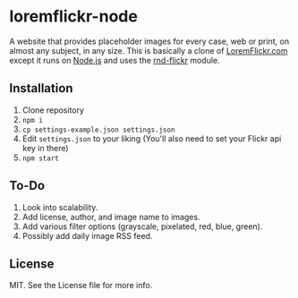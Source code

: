 # loremflickr-node

A website that provides placeholder images for every case, web or print, on almost any subject, in any size. This is basically a clone of [LoremFlickr.com](http://loremflickr.com) except it runs on [Node.js](http://nodejs.org) and uses the [rnd-flickr](https://github.com/kodie/rnd-flickr) module.

## Installation
1. Clone repository
1. `npm i`
1. `cp settings-example.json settings.json`
1. Edit `settings.json` to your liking (You'll also need to set your Flickr api key in there)
1. `npm start`

## To-Do
1. Look into scalability.
1. Add license, author, and image name to images.
1. Add various filter options (grayscale, pixelated, red, blue, green).
1. Possibly add daily image RSS feed.

## License
MIT. See the License file for more info.
